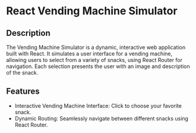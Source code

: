 # React Vending Machine Simulator

## Description
The Vending Machine Simulator is a dynamic, interactive web application built with React. It simulates a user interface for a vending machine, allowing users to select from a variety of snacks, using React Router for navigation. Each selection presents the user with an image and description of the snack.

## Features
- Interactive Vending Machine Interface: Click to choose your favorite snack.
- Dynamic Routing: Seamlessly navigate between different snacks using React Router.
